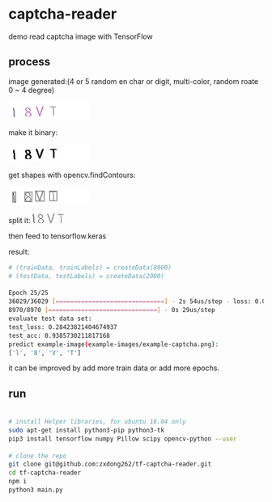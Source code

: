 # captcha-reader
demo read captcha image with TensorFlow

## process

image generated:(4 or 5 random en char or digit, multi-color, random roate 0 ~ 4 degree)

![example-captcha.png](example-images/example-captcha.png)

make it binary:

![example-binary.png](example-images/example-binary.png)

get shapes with opencv.findContours:

![example-findContours.png](example-images/example-findContours.png)

split it:
![example-split-0.png](example-images/example-split-0.png)
![example-split-1.png](example-images/example-split-1.png)
![example-split-2.png](example-images/example-split-2.png)
![example-split-3.png](example-images/example-split-3.png)

then feed to tensorflow.keras

result:
```bash
# (trainData, trainLabels) = createData(8000)
# (testData, testLabels) = createData(2000)

Epoch 25/25
36029/36029 [==============================] - 2s 54us/step - loss: 0.0752 - acc: 0.9669
8970/8970 [==============================] - 0s 29us/step
evaluate test data set:
test_loss: 0.28423821404674937
test_acc: 0.9385730211817168
predict example-image(example-images/example-captcha.png):
['l', '8', 'V', 'T']
```

it can be improved by add more train data or add more epochs.

## run
```bash

# install Helper libraries, for ubuntu 16.04 only
sudo apt-get install python3-pip python3-tk
pip3 install tensorflow numpy Pillow scipy opencv-python --user

# clone the repo
git clone git@github.com:zxdong262/tf-captcha-reader.git
cd tf-captcha-reader
npm i
python3 main.py

```




